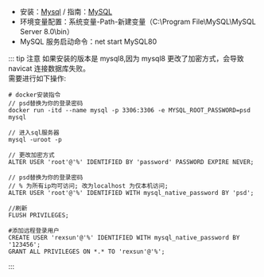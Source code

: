 - 安装：[Mysql](https://dev.mysql.com/downloads/installer/ 'mysql下载')
  / 指南：[MySQL](https://blog.csdn.net/chic_data/article/details/72286329 'mysql安装指南')
- 环境变量配置：系统变量-Path-新建变量（C:\Program File\MySQL\MySQL Server 8.0\bin）
- MySQL 服务启动命令：net start MySQL80

::: tip 注意
如果安装的版本是 mysql8,因为 mysql8 更改了加密方式，会导致 navicat 连接数据库失败。<br/>
需要进行如下操作:<br/>

```
# docker安装指令
// psd替换为你的登录密码
docker run -itd --name mysql -p 3306:3306 -e MYSQL_ROOT_PASSWORD=psd mysql
```

```
// 进入sql服务器
mysql -uroot -p

// 更改加密方式
ALTER USER 'root'@'%' IDENTIFIED BY 'password' PASSWORD EXPIRE NEVER;

// psd替换为你的登录密码
// % 为所有ip均可访问; 改为localhost 为仅本机访问;
ALTER USER 'root'@'%' IDENTIFIED WITH mysql_native_password BY 'psd';

//刷新
FLUSH PRIVILEGES;

#添加远程登录用户
CREATE USER 'rexsun'@'%' IDENTIFIED WITH mysql_native_password BY '123456';
GRANT ALL PRIVILEGES ON *.* TO 'rexsun'@'%';
```

:::
